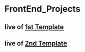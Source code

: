 # FrontEnd_Projects

## live of [1st Template](https://tamp1.netlify.app/)

## live of [2nd Template](https://emanabdelhamid241.github.io/FrontEnd_Projects/)
